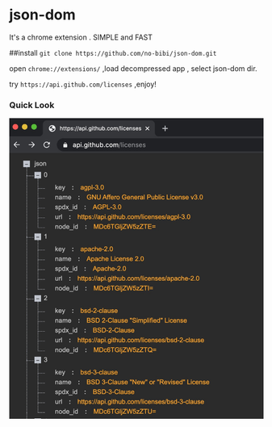 # json-dom
It's a chrome extension . SIMPLE and FAST

##install
`git clone https://github.com/no-bibi/json-dom.git`

open `chrome://extensions/` ,load decompressed app , select json-dom dir.

try `https://api.github.com/licenses` ,enjoy!

### Quick Look

<p><img src="static/json-dom.jpg"></p><br>
